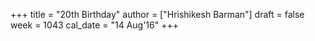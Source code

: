 +++
title = "20th Birthday"
author = ["Hrishikesh Barman"]
draft = false
week = 1043
cal_date = "14 Aug'16"
+++
